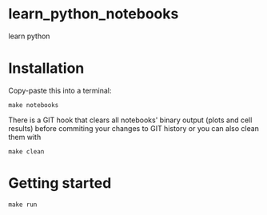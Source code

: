 # learn_python_notebooks 

learn python

# Installation

Copy-paste this into a terminal:

```
make notebooks
```

There is a GIT hook that clears all notebooks' binary output (plots and cell results) before commiting your changes to GIT history or you can also clean them with

```
make clean
```

# Getting started

```
make run
```
